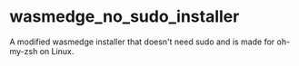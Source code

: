 # wasmedge_no_sudo_installer
A modified wasmedge installer that doesn't need sudo and is made for oh-my-zsh on Linux.
